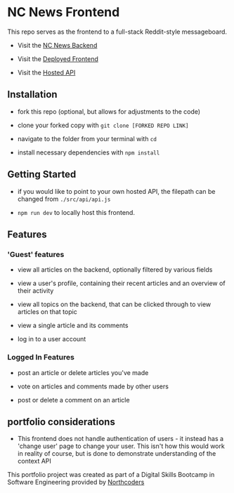 # NC News Frontend

This repo serves as the frontend to a full-stack Reddit-style messageboard.

- Visit the [NC News Backend](https://github.com/laureneyfs/NC-News)

- Visit the [Deployed Frontend](https://nc-news-lauren.netlify.app/)

- Visit the [Hosted API](https://nc-news-3uk2.onrender.com/api/)

## Installation

- fork this repo (optional, but allows for adjustments to the code)

- clone your forked copy with `git clone [FORKED REPO LINK]`

- navigate to the folder from your terminal with `cd`

- install necessary dependencies with `npm install`

## Getting Started

- if you would like to point to your own hosted API, the filepath can be changed from `./src/api/api.js`

- `npm run dev` to locally host this frontend.

## Features

### 'Guest' features

- view all articles on the backend, optionally filtered by various fields

- view a user's profile, containing their recent articles and an overview of their activity

- view all topics on the backend, that can be clicked through to view articles on that topic

- view a single article and its comments

- log in to a user account

### Logged In Features

- post an article or delete articles you've made

- vote on articles and comments made by other users

- post or delete a comment on an article

## portfolio considerations

- This frontend does not handle authentication of users - it instead has a 'change user' page to change your user. This isn't how this would work in reality of course, but is done to demonstrate understanding of the context API

This portfolio project was created as part of a Digital Skills Bootcamp in Software Engineering provided by [Northcoders](https://northcoders.com/)
